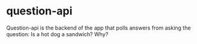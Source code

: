 # question-api
Question-api is the backend of the app that polls answers from asking the question: Is a hot dog a sandwich? Why?
